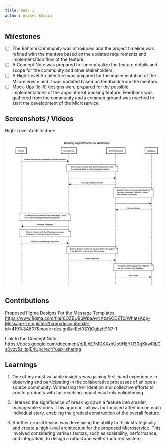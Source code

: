 ```yaml
---
title: Week 1
author: Aniket Bhatia   
---
```


## Milestones
- [ ] The Bahmni Community was introduced and the project timeline was refined with the mentors based on the updated requirements and implementation flow of the feature. 
- [ ] A Concept Note was prepared to conceptualize the feature details and scope for the community and other stakeholders. 
- [ ] A High-Level Architecture was prepared for the implementation of the Microservice and it was updated based on feedback from the mentors.
- [ ] Mock-Ups (lo-fi) designs were prepared for the possible implementations of the appointment booking feature. Feedback was gathered from the community and a common ground was reached to start the development of the Microservice. 

## Screenshots / Videos 

High-Level Architecture:

![High-Level Architecture](image.png)

## Contributions

Proposed Figma Designs For the Message Templates: https://www.figma.com/file/6OZBU9SWpaAvNXzs6CDZTc/WhatsApp-Message-Templates?type=design&node-id=419%3A607&mode=design&t=EeIOSYjCgbzft9N7-1

Link to the Concept Note: https://docs.google.com/document/d/1LhE7MDXXxhUo9HEYU30qXkwRlLGa0yov5z_tpjE4Upc/edit?usp=sharing

## Learnings

1. One of my most valuable insights was gaining first-hand experience in observing and participating in the collaborative processes of an open-source community. Witnessing their ideation and collective efforts to create products with far-reaching impact was truly enlightening.

2. I learned the significance of breaking down a feature into smaller, manageable stories. This approach allows for focused attention on each individual story, enabling the gradual construction of the overall feature.

3. Another crucial lesson was developing the ability to think strategically and create a high-level architecture for the proposed Microservice. This involved considering various factors, such as scalability, performance, and integration, to design a robust and well-structured system.
